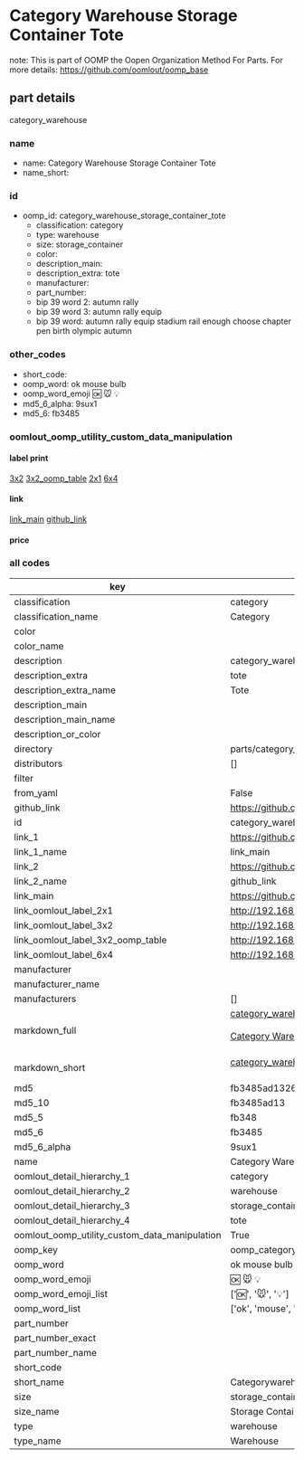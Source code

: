 # Category Warehouse Storage Container Tote  

note: This is part of OOMP the Oopen Organization Method For Parts. For more details: https://github.com/oomlout/oomp_base

##  part details



category_warehouse

### name
* name: Category Warehouse Storage Container Tote
* name_short: 
### id
* oomp_id: category_warehouse_storage_container_tote
  * classification: category
  * type: warehouse
  * size: storage_container
  * color: 
  * description_main: 
  * description_extra: tote
  * manufacturer: 
  * part_number: 
  * bip 39 word 2: autumn rally
  * bip 39 word 3: autumn rally equip
  * bip 39 word: autumn rally equip stadium rail enough choose chapter pen birth olympic autumn

### other_codes
* short_code: 
* oomp_word: ok mouse bulb
* oomp_word_emoji :ok: :mouse: :bulb:
* md5_6_alpha: 9sux1
* md5_6: fb3485






### oomlout_oomp_utility_custom_data_manipulation
#### label print
[3x2](http://192.168.1.245:1112/?label=oomp%209sux1)
[3x2_oomp_table](http://192.168.1.107:1112/?label=oomp%209sux1)
[2x1](http://192.168.1.242:1112/?label=oomp%209sux1)
[6x4](http://192.168.1.55:1112/?label=oomp%209sux1)    

#### link

[link_main](https://github.com/oomlout/oomlout_oomp_current_version_messy/tree/main/parts/category_warehouse_storage_container_tote) [github_link](https://github.com/oomlout/oomlout_oomp_part_src/tree/main/parts/category_warehouse_storage_container_tote)                             

#### price







### all codes 
| key | value |  
| --- | --- |  
| classification | category |  
| classification_name | Category |  
| color |  |  
| color_name |  |  
| description | category_warehouse |  
| description_extra | tote |  
| description_extra_name | Tote |  
| description_main |  |  
| description_main_name |  |  
| description_or_color |   |  
| directory | parts/category_warehouse_storage_container_tote |  
| distributors | [] |  
| filter |  |  
| from_yaml | False |  
| github_link | https://github.com/oomlout/oomlout_oomp_part_src/tree/main/parts/category_warehouse_storage_container_tote |  
| id | category_warehouse_storage_container_tote |  
| link_1 | https://github.com/oomlout/oomlout_oomp_current_version_messy/tree/main/parts/category_warehouse_storage_container_tote |  
| link_1_name | link_main |  
| link_2 | https://github.com/oomlout/oomlout_oomp_part_src/tree/main/parts/category_warehouse_storage_container_tote |  
| link_2_name | github_link |  
| link_main | https://github.com/oomlout/oomlout_oomp_current_version_messy/tree/main/parts/category_warehouse_storage_container_tote |  
| link_oomlout_label_2x1 | http://192.168.1.242:1112/?label=oomp%209sux1 |  
| link_oomlout_label_3x2 | http://192.168.1.245:1112/?label=oomp%209sux1 |  
| link_oomlout_label_3x2_oomp_table | http://192.168.1.107:1112/?label=oomp%209sux1 |  
| link_oomlout_label_6x4 | http://192.168.1.55:1112/?label=oomp%209sux1 |  
| manufacturer |  |  
| manufacturer_name |  |  
| manufacturers | [] |  
| markdown_full | [category_warehouse_storage_container_tote](https://github.com/oomlout/oomlout_oomp_current_version_messy/tree/main/parts/category_warehouse_storage_container_tote)<br>[](https://github.com/oomlout/oomlout_oomp_current_version_messy/tree/main/parts/category_warehouse_storage_container_tote)<br>[Category Warehouse Storage Container Tote](https://github.com/oomlout/oomlout_oomp_current_version_messy/tree/main/parts/category_warehouse_storage_container_tote)<br><br> |  
| markdown_short | [category_warehouse_storage_container_tote](https://github.com/oomlout/oomlout_oomp_current_version_messy/tree/main/parts/category_warehouse_storage_container_tote)<br><br> |  
| md5 | fb3485ad132665092bd87d3e986c507d |  
| md5_10 | fb3485ad13 |  
| md5_5 | fb348 |  
| md5_6 | fb3485 |  
| md5_6_alpha | 9sux1 |  
| name | Category Warehouse Storage Container Tote |  
| oomlout_detail_hierarchy_1 | category |  
| oomlout_detail_hierarchy_2 | warehouse |  
| oomlout_detail_hierarchy_3 | storage_container |  
| oomlout_detail_hierarchy_4 | tote |  
| oomlout_oomp_utility_custom_data_manipulation | True |  
| oomp_key | oomp_category_warehouse_storage_container_tote |  
| oomp_word | ok mouse bulb |  
| oomp_word_emoji | :ok: :mouse: :bulb: |  
| oomp_word_emoji_list | [':ok:', ':mouse:', ':bulb:'] |  
| oomp_word_list | ['ok', 'mouse', 'bulb'] |  
| part_number |  |  
| part_number_exact |  |  
| part_number_name |  |  
| short_code |  |  
| short_name | Categorywarehouse |  
| size | storage_container |  
| size_name | Storage Container |  
| type | warehouse |  
| type_name | Warehouse |  
